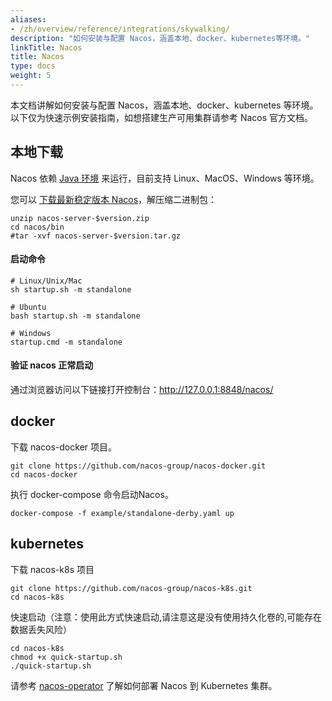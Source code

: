 ```yaml
---
aliases:
- /zh/overview/reference/integrations/skywalking/
description: "如何安装与配置 Nacos，涵盖本地、docker、kubernetes等环境。"
linkTitle: Nacos
title: Nacos
type: docs
weight: 5
---
```


本文档讲解如何安装与配置 Nacos，涵盖本地、docker、kubernetes 等环境。以下仅为快速示例安装指南，如想搭建生产可用集群请参考 Nacos 官方文档。

## 本地下载

Nacos 依赖 <a href="https://sdkman.io/" target="_blank">Java 环境</a> 来运行，目前支持 Linux、MacOS、Windows 等环境。

您可以 <a href="https://nacos.io/download/nacos-server/" target="_blank">下载最新稳定版本 Nacos</a>，解压缩二进制包：

```shell
unzip nacos-server-$version.zip
cd nacos/bin
#tar -xvf nacos-server-$version.tar.gz
```

#### 启动命令
```shell
# Linux/Unix/Mac
sh startup.sh -m standalone

# Ubuntu
bash startup.sh -m standalone

# Windows
startup.cmd -m standalone
```

#### 验证 nacos 正常启动

通过浏览器访问以下链接打开控制台：http://127.0.0.1:8848/nacos/

## docker
下载 nacos-docker 项目。

```shell
git clone https://github.com/nacos-group/nacos-docker.git
cd nacos-docker
```

执行 docker-compose 命令启动Nacos。

```shell
docker-compose -f example/standalone-derby.yaml up
```

## kubernetes

下载 nacos-k8s 项目

```shell
git clone https://github.com/nacos-group/nacos-k8s.git
cd nacos-k8s
```

快速启动（注意：使用此方式快速启动,请注意这是没有使用持久化卷的,可能存在数据丢失风险）

```shell
cd nacos-k8s
chmod +x quick-startup.sh
./quick-startup.sh
```

请参考 <a href="https://nacos.io/docs/latest/quickstart/quick-start-kubernetes/" target="_blank">nacos-operator</a> 了解如何部署 Nacos 到 Kubernetes 集群。
